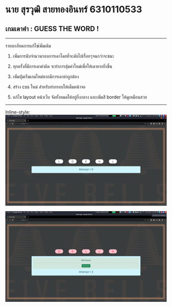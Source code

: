 # **นาย สุรวุฒิ สายทองอินทร์ 6310110533**
## **เกมเดาคำ : GUESS THE WORD !**

---
รายละเอียดการแก้ไขเ้พิ่มเติม

1. เพิ่มการนับจำนวนรอบการเดาโดยที่จะดับไปเรื่อยๆจนกว่าจะชนะ

2. ทุกครั้งที่มีการเดาคำผิด จะทำการสุ่มคำใหม่เพื่อให้เดายากยิ่งขึ้น 

3. เพิ่มปุ่มเริ่มเกมใหม่หากมีการเดาคำถูกต้อง

4. สร้าง css ใหม่ สำหรับทำกรอบให้เต็มหน้าจอ

5. แก้ไข layout หน้าเว็บ
    จัดทั้งหมดให้อยู่กึ่งกลาง และเพิ่มสี border ให้ดูเหมือนสวย
    
---

Inline-style: 
![alt text](https://github.com/suraw00t/3SA03/blob/main/images/play.png "first page image")

![alt text](https://github.com/suraw00t/3SA03/blob/main/images/win.png "WIN")

